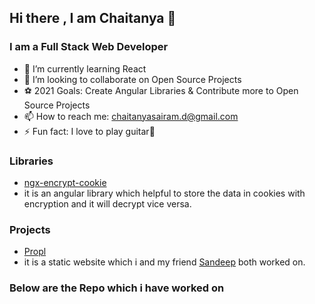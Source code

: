 ## Hi there , I am Chaitanya 👋

### I am a Full Stack Web Developer

<!-- - 🔭 I’m currently working on ... -->
- 🌱 I’m currently learning React
- 👯 I’m looking to collaborate on Open Source Projects
- &#9917; 2021 Goals: Create Angular Libraries & Contribute more to Open Source Projects
- 📫 How to reach me: chaitanyasairam.d@gmail.com
- ⚡ Fun fact: I love to play guitar🎸

### Libraries
 - [ngx-encrypt-cookie](https://www.npmjs.com/package/ngx-encrypt-cookie)
  - it is an angular library which helpful to store the data in cookies with encryption and it will decrypt vice versa.

### Projects
  - [Propl](https://propl.in)
   - it is a static website which i and my friend [Sandeep](http://www.github.com/devsandeep26) both worked on.

### Below are the Repo which i have worked on

